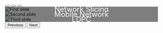 <!DOCTYPE html>
<html lang="ko">
<head>
    <meta charset="UTF-8">
    <meta name="viewport" content="width=device-width, initial-scale=1.0">
    <title>My Hugo Site</title>

<!-- Bootstrap CSS -->
<link href="https://cdn.jsdelivr.net/npm/bootstrap@5.3.0-alpha1/dist/css/bootstrap.min.css" rel="stylesheet">
    <style>
        .carousel-control-prev-icon,
        .carousel-control-next-icon {
            background-color: black; 
        }
        .carousel-item {
            position: relative;
        }
        .overlay {
            position: absolute;
            top: 0;
            left: 0;
            right: 0;
            bottom: 0;
            background-color: rgba(0, 0, 0, 0.5); /* 검은색 반투명 레이어 */
            display: flex;
            align-items: center;
            justify-content: center;
            color: white;
            font-size: 1.5rem; /* 텍스트 크기 조정 */
            text-align: center;
        }
    </style>    
</head>
<body>
<!-- 이미지 슬라이더 추가 -->
<div id="carouselExampleIndicators" class="carousel slide" data-bs-ride="carousel">
    <div class="carousel-indicators">
        <button type="button" data-bs-target="#carouselExampleIndicators" data-bs-slide-to="0" class="active" aria-current="true" aria-label="Slide 1"></button>
        <button type="button" data-bs-target="#carouselExampleIndicators" data-bs-slide-to="1" aria-label="Slide 2"></button>
        <button type="button" data-bs-target="#carouselExampleIndicators" data-bs-slide-to="2" aria-label="Slide 3"></button>
    </div>
    <div class="carousel-inner">
        <div class="carousel-item active">
            <img src="https://search.pstatic.net/sunny/?src=https%3A%2F%2Fmedia.licdn.com%2Fdms%2Fimage%2FC5612AQFB2wgvyvJgtw%2Farticle-cover_image-shrink_720_1280%2F0%2F1638590650925%3Fe%3D2147483647%26v%3Dbeta%26t%3DsGdKRw4Xez-OPFXEHKqQsPTNSk6VVczcwnb-1-Tc2Gs&type=sc960_832" class="d-block w-100" alt="First slide">
            <div class="overlay">Network Slicing</div>
        </div>
        <div class="carousel-item">
            <img src="https://search.pstatic.net/sunny/?src=https%3A%2F%2Fmedia-exp1.licdn.com%2Fdms%2Fimage%2FD4E12AQHKEg8wMQqB2Q%2Farticle-cover_image-shrink_720_1280%2F0%2F1666023444578%3Fe%3D2147483647%26v%3Dbeta%26t%3DLtqVVBH-S9_dVCjNkE5pCUECshvI77AjKL4ygiyLASA&type=sc960_832" class="d-block w-100" alt="Second slide">
            <div class="overlay">Mobile Network</div>
        </div>
        <div class="carousel-item">
            <img src="https://search.pstatic.net/common/?src=http%3A%2F%2Fblogfiles.naver.net%2F20091013_61%2Fkaiser38_1255412195831oOtX5_jpg%2Fa_kaiser38.jpg&type=sc960_832" class="d-block w-100" alt="Third slide">
            <div class="overlay">LDPC</div>
        </div>
    </div>
    <button class="carousel-control-prev" type="button" data-bs-target="#carouselExampleIndicators" data-bs-slide="prev">
        <span class="carousel-control-prev-icon" aria-hidden="true"></span>
        <span class="visually-hidden">Previous</span>
    </button>
    <button class="carousel-control-next" type="button" data-bs-target="#carouselExampleIndicators" data-bs-slide="next">
        <span class="carousel-control-next-icon" aria-hidden="true"></span>
        <span class="visually-hidden">Next</span>
    </button>
</div>

<!-- Bootstrap JS -->
<script src="https://cdn.jsdelivr.net/npm/bootstrap@5.3.0-alpha1/dist/js/bootstrap.bundle.min.js"></script>
</body>
</html>
